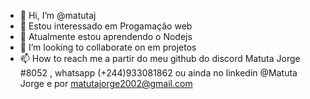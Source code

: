 - 👋 Hi, I’m @matutaj
- 👀 Estou interessado em Progamação  web
- 🌱 Atualmente estou aprendendo  o Nodejs
- 💞️ I’m looking to collaborate on  em projetos
- 📫 How to reach me  a partir do meu github do discord Matuta Jorge
#8052 , whatsapp (+244)933081862 ou ainda no linkedin @Matuta Jorge e por matutajorge2002@gmail.com

<!---
matutaj/matutaj is a ✨ special ✨ repository because its `README.md` (this file) appears on your GitHub profile.
You can click the Preview link to take a look at your changes.
--->
